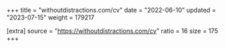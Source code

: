 +++
title = "withoutdistractions.com/cv"
date = "2022-06-10"
updated = "2023-07-15"
weight = 179217

[extra]
source = "https://withoutdistractions.com/cv"
ratio = 16
size = 175
+++
